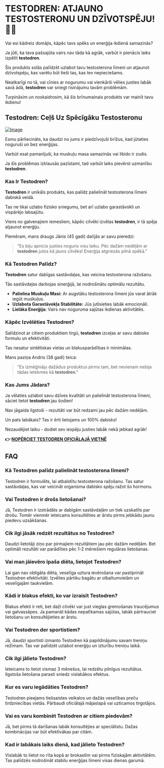 # TESTODREN: ATJAUNO TESTOSTERONU UN DZĪVOTSPĒJU! 💪✨

Vai esi kādreiz domājis, kāpēc tavs spēks un enerģija ikdienā samazinās? 

Ja jūti, ka tava pašsajūta vairs nav tāda kā agrāk, varbūt ir pienācis laiks izpētīt **testodren**. 

Šis produkts solās palīdzēt uzlabot tavu testosterona līmeni un atjaunot dzīvotspēju, kas varētu būt tieši tas, kas tev nepieciešams. 

Neatkarīgi no tā, vai cīnies ar nogurumu vai vienkārši vēlies justies labāk savā ādā, **testodren** var sniegt risinājumu tavām problēmām. 

Turpināsim un noskaidrosim, kā šis brīnumainais produkts var mainīt tavu ikdienu!

## Testodren: Ceļš Uz Spēcīgāku Testosteronu

[![Image](https://www2.sellhealth.com/236/testodren_2_1.jpg)](https://gchaffi.com/hRcNEjC6)

Esmu pārliecināts, ka daudzi no jums ir piedzīvojuši brīžus, kad jūtaties noguruši un bez enerģijas. 

Varbūt esat pamanījuši, ka muskuļu masa samazinās vai libido ir zudis.

Ja šīs problēmas izklausās pazīstami, tad varbūt laiks pievērst uzmanību **testodren**.

### Kas Ir Testodren?

**Testodren** ir unikāls produkts, kas palīdz palielināt testosterona līmeni dabiskā veidā. 

Tas ne tikai uzlabo fizisko sniegumu, bet arī uzlabo garastāvokli un vispārējo labsajūtu.

Viens no galvenajiem iemesliem, kāpēc cilvēki izvēlas **testodren**, ir tā spēja atjaunot enerģiju. 

Piemēram, mans draugs Jānis (45 gadi) dalījās ar savu pieredzi:

> "Es biju apnicis justies noguris visu laiku. Pēc dažām nedēļām ar **testodren** jutos kā jauns cilvēks! Enerģija atgriezās pilnā spēkā."

### Kā Testodren Palīdz?

**Testodren** satur dabīgas sastāvdaļas, kas veicina testosterona ražošanu. 

Tās sastāvdaļas darbojas sinerģijā, lai nodrošinātu optimālu rezultātu.

- **Palielina Muskuļu Masi:** Ar augstāku testosterona līmeni jūs varat ātrāk iegūt muskuļus.
- **Uzlabota Garastāvokļa Stabilitāte:** Jūs jutīsieties labāk emocionāli.
- **Lielāka Enerģija:** Vairs nav noguruma sajūtas ikdienas aktivitātēs.

### Kāpēc Izvēlēties Testodren?

Salīdzinot ar citiem produktiem tirgū, **testodren** izceļas ar savu dabisko formulu un efektivitāti.

Tas nesatur sintētiskas vielas un blakusparādības ir minimālas.

Mans paziņa Andris (38 gadi) teica:

> "Es izmēģināju dažādus produktus pirms tam, bet nevienam nebija tādas ietekmes kā **testodren**."

### Kas Jums Jādara?

Ja vēlaties uzlabot savu dzīves kvalitāti un palielināt testosterona līmeni, sāciet lietot **testodren** jau šodien!

Nav jāgaida ilgstoši - rezultāti var būt redzami jau pēc dažām nedēļām. 

Un pats labākais? Tas ir ērti lietojams un 100% dabisks!

Nezaudējiet laiku - dodiet sev iespēju justies labāk nekā jebkad agrāk!



**👉 [NOPĒRCIET TESTODREN OFICIĀLAJĀ VIETNĒ](https://gchaffi.com/hRcNEjC6)**

## FAQ

### Kā Testodren palīdz palielināt testosterona līmeni?
Testodren ir formulēts, lai atbalstītu testosterona ražošanu. Tas satur sastāvdaļas, kas var veicināt organisma dabisko spēju ražot šo hormonu.

### Vai Testodren ir drošs lietošanai?
Jā, Testodren ir izstrādāts ar dabīgām sastāvdaļām un tiek uzskatīts par drošu. Tomēr vienmēr ieteicams konsultēties ar ārstu pirms jebkādu jaunu piedevu uzsākšanas.

### Cik ilgi jāsāk redzēt rezultātus no Testodren?
Daudzi lietotāji ziņo par pirmajiem rezultātiem jau pēc dažām nedēļām. Bet optimāli rezultāti var parādīties pēc 1-2 mēnešiem regulāras lietošanas.

### Vai man jāievēro īpaša diēta, lietojot Testodren?
Lai gan nav obligāta diēta, veselīga uztura ievērošana var pastiprināt Testodren efektivitāti. Izvēlies pārtiku bagātu ar olbaltumvielām un veselīgajām taukvielām.

### Kādi ir blakus efekti, ko var izraisīt Testodren?
Blakus efekti ir reti, bet daži cilvēki var just vieglas gremošanas traucējumus vai galvassāpes. Ja pamanāt kādas nepatīkamas sajūtas, labāk pārtrauciet lietošanu un konsultējieties ar ārstu.

### Vai Testodren der sportistiem?
Jā, daudzi sportisti izmanto Testodren kā papildinājumu savam treniņu režīmam. Tas var palīdzēt uzlabot enerģiju un izturību treniņu laikā.

### Cik ilgi jālieto Testodren?
Ieteicams to lietot vismaz 3 mēnešus, lai redzētu pilnīgus rezultātus. Ilgstoša lietošana parasti sniedz vislabākos efektus.

### Kur es varu iegādāties Testodren?
Testodren pieejams tiešsaistes veikalos un dažās veselības preču tirdzniecības vietās. Pārbaudi oficiālajā mājaslapā vai uzticamos tirgotājos.

### Vai es varu kombinēt Testodren ar citiem piedevām?
Jā, bet pirms tā darīšanas labāk konsultējies ar speciālistu. Dažas kombinācijas var būt efektīvākas par citām.

### Kad ir labākais laiks dienā, kad jālieto Testodren?
Vislabāk to lietot no rīta kopā ar brokastīm vai pirms fiziskajām aktivitātēm. Tas palīdzēs nodrošināt stabilu enerģijas līmeni visas dienas garumā.